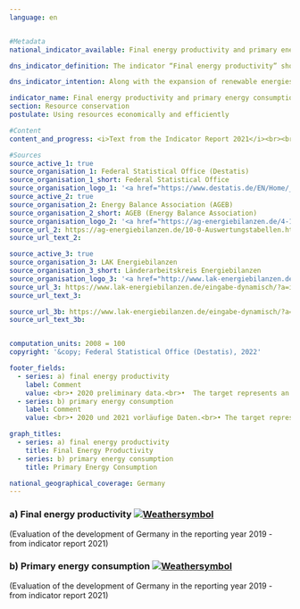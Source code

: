 ```yaml
---
language: en    


#Metadata    
national_indicator_available: Final energy productivity and primary energy consumption    

dns_indicator_definition: The indicator “Final energy productivity” shows the trend of value added per unit of final energy used. The concept of “final energy” refers to the part of the energy that is used energetically in terms of thermal or electric energy in the production sectors for the manufacturing of goods or by households. The indicator ”primary energy consumption” specifies how much energy was consumed by a country in the energy sectors for conversion purposes on the one hand, and by production activities, transport and households on the other.    

dns_indicator_intention: Along with the expansion of renewable energies, the reduction of energy consumption through increased energy efficiency represents the second supporting pillar of the energy transition. The goal is to achieve a high level of economic output while using as little energy as possible. Saving energy protects the climate and the environment, it helps to improve the security of supply and the industrial competitiveness. According to the Federal Government’s energy concept, final energy productivity is to be increased by 2.1&nbsp;% annually in the period 2008 to 2050. At the same time, primary energy consumption is to be reduced by 20&nbsp;% by 2020 and by 50&nbsp;% by 2050, both compared with 2008. These targets are also used here as a basis.    

indicator_name: Final energy productivity and primary energy consumption    
section: Resource conservation    
postulate: Using resources economically and efficiently    

#Content    
content_and_progress: <i>Text from the Indicator Report 2021</i><br><br>Final energy and primary energy consumption are directly related to one another. Final energy consumption is derived from the sum of primary energy consumption, conversion, flare and transmission losses as well as the statistical difference.<br><br><br><br>Primary energy consumption is the sum of domestically extracted primary fuels, withdrawals from reserves and all imported fuels minus storage, energy exports and marine bunkers. A key component in the calculation of energy consumption is the data from the energy balances of the AGEB (Energy Balance Association), which are supplemented with data from other sources.<br><br><br><br>Final energy productivity indicates the amount of value added created by each unit of final energy used. It represents a measurement of energy efficiency in production areas and in the energy use of households. However, estimates of energy efficiency in the areas of conversion (efficiency of power stations) or in the transmission of energy and storage (elimination of breaches, improved heat insulation, etc.) cannot be directly derived from the indicator.<br><br><br><br>According to preliminary results, final energy productivity in the period 2008 to 2017 increased by 9.6&nbsp;%, equating to an average annual increase of 1.0&nbsp;%. This means that the goal of an annual increase of 2.1&nbsp;% on average up to 2050 has not yet been achieved. In the year-on-year comparison, energy productivity for 2017 has even fallen by 0.9 percentage points. The reason for this was that the final energy consumption in every sector except households (+2.2&nbsp;% on the previous year) increased proportionally faster than the gross domestic product. In particular, at a rate of change of around 3.9&nbsp;% in 2017, final energy consumption in the industrial sector was far above the price-adjusted growth rate of the gross domestic product (2.2&nbsp;%). If final energy consumption grows faster than the gross domestic product, final energy productivity decreases.<br><br><br><br>Primary energy consumption rose slightly in 2017, which can be partially attributed to slightly cooler weather conditions and to growth in the economy. Although primary energy consumption was lower than in 1990, it increased slightly compared with the previous year. Provisional results indicate that primary energy consumption fell by 5.5&nbsp;% in the period from 2008 to 2017. If development remains the same as in the previous years, the target value for 2020 will not be achieved.    

#Sources    
source_active_1: true
source_organisation_1: Federal Statistical Office (Destatis)
source_organisation_1_short: Federal Statistical Office
source_organisation_logo_1: '<a href="https://www.destatis.de/EN/Home/_node.html"><img src="https://g205sdgs.github.io/sdg-indicators/public/logosEn/destatis.png" alt=" Federal Statistical Office" title="Click here to visit the homepage of the organization" style="border: transparent"/></a>'
source_active_2: true
source_organisation_2: Energy Balance Association (AGEB)
source_organisation_2_short: AGEB (Energy Balance Association)
source_organisation_logo_2: '<a href="https://ag-energiebilanzen.de/4-1-Home.html"><img src="https://g205sdgs.github.io/sdg-indicators/public/logosEn/ageb.png" alt=" AGEB (Energy Balance Association)" title="Click here to visit the homepage of the organization" style="border: transparent"/></a>'
source_url_2: https://ag-energiebilanzen.de/10-0-Auswertungstabellen.html                        
source_url_text_2:                         

source_active_3: true
source_organisation_3: LAK Energiebilanzen
source_organisation_3_short: Länderarbeitskreis Energiebilanzen
source_organisation_logo_3: '<a href="http://www.lak-energiebilanzen.de/"><img src="https://g205sdgs.github.io/sdg-indicators/public/logosEn/lakeb.png" alt=" Länderarbeitskreis Energiebilanzen" title="Click here to visit the homepage of the organization" style="border: transparent"/></a>'
source_url_3: https://www.lak-energiebilanzen.de/eingabe-dynamisch/?a=i100                         
source_url_text_3:                         

source_url_3b: https://www.lak-energiebilanzen.de/eingabe-dynamisch/?a=e100                        
source_url_text_3b:                         


computation_units: 2008 = 100    
copyright: '&copy; Federal Statistical Office (Destatis), 2022'    

footer_fields:
  - series: a) final energy productivity
    label: Comment
    value: <br>• 2020 preliminary data.<br>•  The target represents an annual increase of 2.1% in final energy productivity from 2008 to 2050 (energy concept).
  - series: b) primary energy consumption
    label: Comment
    value: <br>• 2020 und 2021 vorläufige Daten.<br>• The target represents an annual reduction of primary energy consumption by 20% compared to 2008 in 2020, by 30% to 2008 in 2030 or by 50% compared to 2008 in 2050 (energy concept).

graph_titles:
  - series: a) final energy productivity
    title: Final Energy Productivity
  - series: b) primary energy consumption
    title: Primary Energy Consumption

national_geographical_coverage: Germany    
---    
```

<div>
  <div class="my-header">
    <h3>a) Final energy productivity
      <a href="https://sustainabledevelopment-deutschland.github.io/en/status/"><img src="https://g205sdgs.github.io/sdg-indicators/public/Wettersymbole/Wolke.png" title="The indicator is moving in the right direction but if the trend continues, the target value will be missed by more than 20&nbsp;% in the target year" alt="Weathersymbol" />
      </a>
    </h3>
  </div>
  <div class="my-header-note">
    <span> (Evaluation of the development of Germany in the reporting year 2019 - from indicator report 2021)</span>
  </div>
</div>
<div>
  <div class="my-header">
    <h3>b) Primary energy consumption
      <a href="https://sustainabledevelopment-deutschland.github.io/en/status/"><img src="https://g205sdgs.github.io/sdg-indicators/public/Wettersymbole/Wolke.png" title="The indicator is moving in the right direction but if the trend continues, the target value will be missed by more than 20&nbsp;% in the target year" alt="Weathersymbol" />
      </a>
    </h3>
  </div>
  <div class="my-header-note">
    <span> (Evaluation of the development of Germany in the reporting year 2019 - from indicator report 2021)</span>
  </div>
</div>
